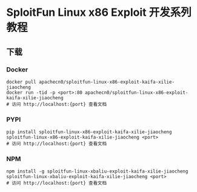 # SploitFun Linux x86 Exploit 开发系列教程

## 下载

### Docker

```
docker pull apachecn0/sploitfun-linux-x86-exploit-kaifa-xilie-jiaocheng
docker run -tid -p <port>:80 apachecn0/sploitfun-linux-x86-exploit-kaifa-xilie-jiaocheng
# 访问 http://localhost:{port} 查看文档
```

### PYPI

```
pip install sploitfun-linux-x86-exploit-kaifa-xilie-jiaocheng
sploitfun-linux-x86-exploit-kaifa-xilie-jiaocheng <port>
# 访问 http://localhost:{port} 查看文档
```

### NPM

```
npm install -g sploitfun-linux-xbaliu-exploit-kaifa-xilie-jiaocheng
sploitfun-linux-xbaliu-exploit-kaifa-xilie-jiaocheng <port>
# 访问 http://localhost:{port} 查看文档
```